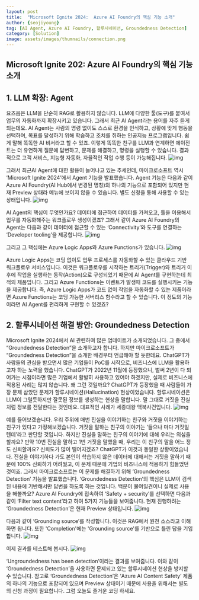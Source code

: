 ```yaml
---
layout: post
title:  "Microsoft Ignite 2024:  Azure AI Foundry의 핵심 기능 소개"
author: {seojiyoung}
tag: [AI Agent, Azure AI Foundry, 할루시네이션, Groundedness Detection]
category: [Solution]
image: assets/images/thumnails/connection.png
---
```


## Microsoft Ignite 202: Azure AI Foundry의 핵심 기능 소개
## 1. LLM 확장: Agent 
요즈음은 LLM을 단순히 RAG로 활용하지 않습니다. LLM에 다양한 툴(도구)를 붙여서 업무의 자동화까지 확장시키고 있습니다. 그래서 최근 AI Agent라는 용어를 자주 듣게 되는데요. AI Agent는 사람의 명령 없이도 스스로 환경을 인식하고, 상황에 맞게 행동을 선택하며, 목표를 달성하기 위해 학습하고 조치를 취하는 인공지능 프로그램입니다. 쉽게 말해 똑똑한 AI 비서라고 할 수 있죠. 
이렇게 똑똑한 친구를 LLM과 연계하면 에이전트는 더 유연하게 질문에 답변하고, 문제를 해결하고, 명령을 실행할 수 있습니다. 결과적으로 고객 서비스, 지능형 자동화, 자율적인 작업 수행 등이 가능해집니다. 
![img](../assets/images/seojiyoung/agentfirst.png)

그래서 최근AI Agent에 대한 활용이 늘어나고 있는 추세인데, 마이크로소프트 역시 ‘Microsoft Ignite 2024’에서 Agent 기능을 발표했습니다. 
Agent 기능은 다음과 같이 Azure AI Foundry(AI Hub에서 변경된 명칭)의 하나의 기능으로 포함되어 있지만 현재 Preview 상태라 메뉴에 보이지 않을 수 있습니다. 별도 신청을 통해 사용할 수 있는 상태입니다.
![img](../assets/images/seojiyoung/agent.png)

AI Agent의 핵심이 무엇인가요? 데이터에 접근하여 데이터를 가져오고, 툴을 이용해서 업무를 자동화해주는 워크플로우 생성이겠죠? 그래서 같이 Azure AI Foundry의 Agent는 다음과 같이 데이터에 접근할 수 있는 ‘Connectivity’와 도구를 연결하는 ‘Developer tooling’을 제공합니다. 
![img](../assets/images/seojiyoung/connect.png)

그리고 그 핵심에는 Azure Logic Apps와 Azure Functions가 있습니다. 
![img](../assets/images/seojiyoung/logicapp.png)

Azure Logic Apps는 코딩 없이도 업무 프로세스를 자동화할 수 있는 클라우드 기반 워크플로우 서비스입니다. 이것은 워크플로우를 시작하는 트리거(Trigger)와 트리거 이후에 작업을 실행하는 동작(Action)으로 구성되었기 때문에 AI Agent를 구현하는데 최적의 제품입니다. 그리고 Azure Functions는 이벤트가 발생때 코드를 실행시키는 기능을 제공합니다. 즉, Azure Logic Apps가 코드 없이 작업을 자동화할 수 있는 제품이라면 Azure Functions는 코딩 가능한 서버리스 함수라고 할 수 있습니다.
이 정도의 기능이라면 AI Agent를 편리하게 구현할 수 있겠죠?  

## 2. 할루시네이션 해결 방안: Groundedness Detection 
Microsoft Ignite 2024에서 AI 관련하여 많은 업데이트가 소개되었습니다. 그 중에서 “Groundedness Detection”을 소개하고자 합니다. 
하지만 마이크로소프트가 “Groundedness Detection”을 소개한 배경부터 언급해야 할 듯한데요. ChatGPT가 사람들의 관심을 받으면서 많은 기업들이 PoC를 시작으로, 비즈니스에 LLM을 활용하고자 하는 노력을 했습니다. ChatGPT가 2022년 11월에 등장했으니, 벌써 2년이 다 되어가는 시점이라면 많은 기업에서 활발히 사용하고 있어야 하겠지만, 실제로 비즈니스에 적용된 사례는 많지 않습니다. 왜 그런 것일까요? 
ChatGPT가 등장했을 때 사람들이 가장 문제 삼았던 문제가 할루시네이션(Hallucination) 현상이었습니다. 할루시네이션은 LLM이 그럴듯하지만 잘못된 정보를 생성하는 현상을 말합니다. 말 그대로 거짓을 진실처럼 정보를 전달한다는 것인데요. 대표적인 사례가 세종대왕 맥북사건입니다.
![img](../assets/images/seojiyoung/Hallucination.png)

예를 들어보겠습니다. 우리 주위에 매번 진실을 이야기하는 친구와 거짓을 이야기하는 친구가 있다고 가정해보겠습니다. 거짓을 말하는 친구의 이야기는 ‘들으나 마다 거짓일텐데’라고 판단할 것입니다. 하지만 진실을 말하는 친구의 이야기에 대해 우리는 의심을 할까요?  만약 10번 진실을 말하고 1번 거짓을 말했을 때, 우리는 이 친구의 말을 어느 정도 신뢰할까요? 신뢰도가 많이 떨어지겠죠? ChatGPT가 이것과 동일한 상황이었습니다. 진실을 이야기하다 가도 본인이 학습하지 않은 데이터에 대해서는 거짓을 말하기 때문에 100% 신뢰하기 어려웠고, 이 문제 때문에 기업의 비즈니스에 적용하기 힘들었던 것이죠.
그래서 마이크로소프트는 이 문제를 해결하기 위해 ‘Groundedness Detection’ 기능을 발표했습니다. ‘Groundedness Detection’의 핵심은 LLM이 검색된 내용에 기반해서만 답변을 하도록 하는 것입니다. 백문이 불여일견이니 실제로 사용을 해볼까요?
Azure AI Foundry에 접속하여 ‘Safety + security’를 선택하면 다음과 같이 ‘Filter text content’라고 하여 5가지 기능들을 보여줍니다. 현재 진행하려는 ‘Groundedness Detection’은 현재 Preview 상태입니다.
![img](../assets/images/seojiyoung/filtertext.png)

다음과 같이 ‘Grounding source’를 작성합니다. 이것은 RAG에서 원천 소스라고 이해하면 됩니다. 또한 'Completion'에는 'Grounding source'를 기반으로 틀린 답을 기입합니다.
![img](../assets/images/seojiyoung/completion.png)


이제 결과를 테스트해 봅시다.
![img](../assets/images/seojiyoung/runtest.png)

‘Ungroundedness has been detection’이라는 결과를 보여줍니다. 이와 같이 ‘Groundedness Detection’을 사용하면 문제되고 있는 할루시네이션 현상을 방지할 수 있습니다.
참고로 ‘Groundedness Detection’은 ‘Azure AI Content Safety’ 제품의 하나의 기능으로 포함되어 있으며 Preview 상태이기 때문에 사용을 위해서는 별도의 신청 과정이 필요합니다.
그럼 오늘도 즐거운 코딩 하세요.


